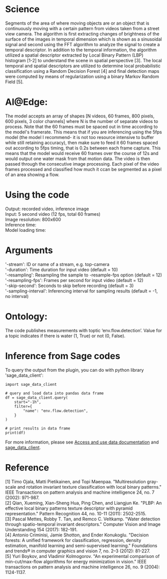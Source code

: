 # Science
Segments of the area of where moving objects are or an object that is continuously moving with a certain pattern from videos taken from a street view camera. The algorithm is first extracting changes of brightness of the surface of the images in temporal dimension which is shown as a sinusoidal signal and second using the FFT algorithm to analyze the signal to create a temporal descriptor. In addition to the temporal information, the algorithm utilized a spatial descriptor extracted by Local Binary Pattern (LBP) histogram [1-2] to understand the scene in spatial perspective [3]. The local temporal and spatial descriptors are utilized to determine local probabilistic classification using a Random Decision Forest [4] and final detection maps were computed by means of regularization using a binary Markov Random Field [5].
 
# AI@Edge:
The model accepts an array of shapes [N videos, 60 frames, 800 pixels, 600 pixels, 3 color channels] where N is the number of separate videos to process. Note that the 60 frames must be spaced out in time according to the model's framerate. This means that if you are inferencing using the 5fps model (the model I recommend- it is not too resource intensive to buffer while still retaining accuracy), then make sure to feed it 60 frames spaced out according to 5fps timing, that is 0.2s between each frame capture. This means that the model would receive 60 frames over the course of 12s and would output one water mask from that motion data. The video is then passed through the consecutive image processing. Each pixel of the video frames processed and classified how much it ccan be segmented as a pixel of an area showing a flow.

# Using the code
Output: recorded video, inference image  
Input: 5 second video (12 fps, total 60 frames)  
Image resolution: 800x600  
Inference time:  
Model loading time:  

# Arguments
   '-stream': ID or name of a stream, e.g. top-camera  
   '-duration': Time duration for input video (default = 10)  
   '-resampling': Resampling the sample to -resample-fps option (default = 12)  
   '-resampling-fps': Frames per second for input video (default = 12)  
   '-skip-second': Seconds to skip before recording (default = 3)  
   '-sampling-interval': Inferencing interval for sampling results (default = -1, no interval)  

# Ontology:
The code publishes measurements with toptic ‘env.flow.detection’. Value for a topic indicates if there is water (1, True) or not (0, False).

# Inference from Sage codes
To query the output from the plugin, you can do with python library 'sage_data_client':
```
import sage_data_client

# query and load data into pandas data frame
df = sage_data_client.query(
    start="-1h",
    filter={
        "name": "env.flow.detection",
    }
)

# print results in data frame
print(df)
```
For more information, please see [Access and use data documentation](https://docs.waggle-edge.ai/docs/tutorials/accessing-data) and [sage_data_client](https://pypi.org/project/sage-data-client/).



# Reference
[1] Timo Ojala, Matti Pietikainen, and Topi Maenpaa. "Multiresolution gray-scale and rotation invariant texture classification with local binary patterns." IEEE Transactions on pattern analysis and machine intelligence 24, no. 7 (2002): 971-987.  
[2] Qian, Xueming, Xian-Sheng Hua, Ping Chen, and Liangjun Ke. "PLBP: An effective local binary patterns texture descriptor with pyramid representation." Pattern Recognition 44, no. 10-11 (2011): 2502-2515.  
[3] Pascal Mettes, Robby T. Tan, and Remco C. Veltkamp. "Water detection through spatio-temporal invariant descriptors." Computer Vision and Image Understanding 154 (2017): 182-191.  
[4] Antonio Criminisi, Jamie Shotton, and Ender Konukoglu. "Decision forests: A unified framework for classification, regression, density estimation, manifold learning and semi-supervised learning." Foundations and trends® in computer graphics and vision 7, no. 2–3 (2012): 81-227.  
[5] Yuri Boykov, and Vladimir Kolmogorov. "An experimental comparison of min-cut/max-flow algorithms for energy minimization in vision." IEEE transactions on pattern analysis and machine intelligence 26, no. 9 (2004): 1124-1137.
